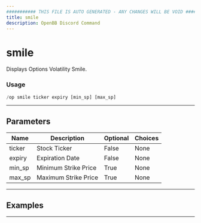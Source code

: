 ```yaml
---
########### THIS FILE IS AUTO GENERATED - ANY CHANGES WILL BE VOID ###########
title: smile
description: OpenBB Discord Command
---
```


# smile

Displays Options Volatility Smile.

### Usage

```python wordwrap
/op smile ticker expiry [min_sp] [max_sp]
```

---

## Parameters

| Name | Description | Optional | Choices |
| ---- | ----------- | -------- | ------- |
| ticker | Stock Ticker | False | None |
| expiry | Expiration Date | False | None |
| min_sp | Minimum Strike Price | True | None |
| max_sp | Maximum Strike Price | True | None |


---

## Examples


---
